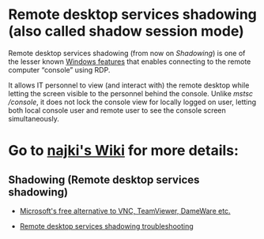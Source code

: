 # Remote desktop services shadowing (also called shadow session mode)
Remote desktop services shadowing (from now on *Shadowing*) is one of the lesser known [Windows features](https://social.technet.microsoft.com/wiki/contents/articles/19804.remote-desktop-services-session-shadowing.aspx) that enables connecting to the remote computer “console” using RDP. 

It allows IT personnel to view (and interact with) the remote desktop while letting the screen visible to the personnel behind the console.
Unlike _mstsc /console_, it does not lock the console view for locally logged on user, letting both local console user and remote user to see the console screen simultaneously.



# Go to [najki's Wiki](https://github.com/najki78/publicStuff/wiki) for more details:

## Shadowing (Remote desktop services shadowing)

* [Microsoft's free alternative to VNC, TeamViewer, DameWare etc.](https://github.com/najki78/publicStuff/wiki/Remote-desktop-shadowing-is-Microsoft's-free-alternative-to-VNC,-TeamViewer,-DameWare-etc.-(well,-sort-of-and-only-sometimes))

* [Remote desktop services shadowing troubleshooting](https://github.com/najki78/publicStuff/wiki/Remote-desktop-shadowing-troubleshooting)
